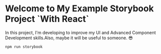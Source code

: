 <h1>Welcome to My Example Storybook Project `With React`</h1>

<p>In this project, I'm developing to improve my UI and Advanced Component Development skills.Also, maybe it will be useful to someone. 😎</p>

```js
npm run storybook
